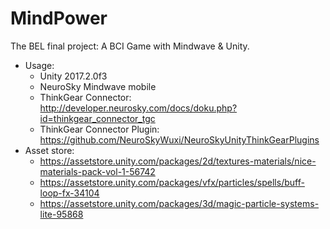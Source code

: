 # MindPower
The BEL final project: A BCI Game with Mindwave & Unity.
- Usage:
  - Unity 2017.2.0f3
  - NeuroSky Mindwave mobile
  - ThinkGear Connector: http://developer.neurosky.com/docs/doku.php?id=thinkgear_connector_tgc 
  - ThinkGear Connector Plugin: https://github.com/NeuroSkyWuxi/NeuroSkyUnityThinkGearPlugins 
- Asset store:
  - https://assetstore.unity.com/packages/2d/textures-materials/nice-materials-pack-vol-1-56742 
  - https://assetstore.unity.com/packages/vfx/particles/spells/buff-loop-fx-34104 
  - https://assetstore.unity.com/packages/3d/magic-particle-systems-lite-95868 
